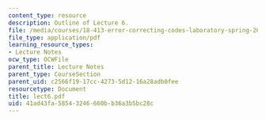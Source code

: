 ```yaml
---
content_type: resource
description: Outline of Lecture 6.
file: /media/courses/18-413-error-correcting-codes-laboratory-spring-2004/41ad43fa58543246660bb36a3b5bc28c_lect6.pdf
file_type: application/pdf
learning_resource_types:
- Lecture Notes
ocw_type: OCWFile
parent_title: Lecture Notes
parent_type: CourseSection
parent_uid: c2566f19-17cc-4273-5d12-16a28adb0fee
resourcetype: Document
title: lect6.pdf
uid: 41ad43fa-5854-3246-660b-b36a3b5bc28c
---
```

